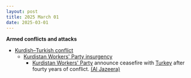```yaml
---
layout: post
title: 2025 March 01
date: 2025-03-01
---
```



**Armed conflicts and attacks**

* [Kurdish–Turkish conflict](https://en.wikipedia.org/wiki/Kurdish%E2%80%93Turkish_conflict "Kurdish–Turkish conflict")
  + [Kurdistan Workers' Party insurgency](https://en.wikipedia.org/wiki/Kurdistan_Workers%27_Party_insurgency "Kurdistan Workers' Party insurgency")
    - [Kurdistan Workers' Party](https://en.wikipedia.org/wiki/Kurdistan_Workers%27_Party "Kurdistan Workers' Party") announce ceasefire with [Turkey](https://en.wikipedia.org/wiki/Turkey "Turkey") after fourty years of conflict. [(Al Jazeera)](https://www.aljazeera.com/news/2025/3/1/pkk-declares-ceasefire-in-40-year-conflict-with-turkiye-kurdish-media)
